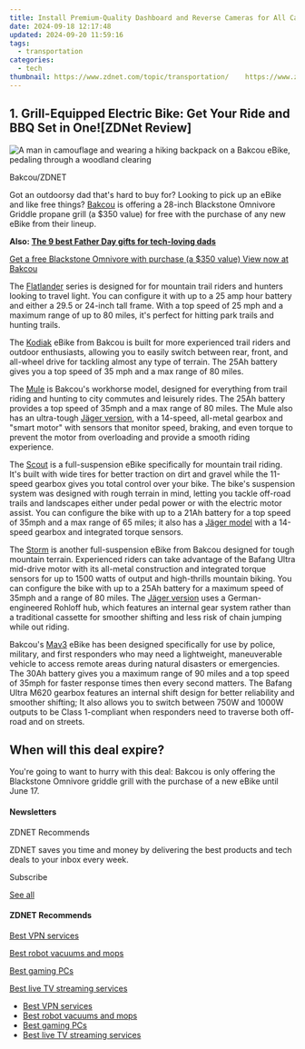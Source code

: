 ```yaml
---
title: Install Premium-Quality Dashboard and Reverse Cameras for All Cars on a Budget with Our $96 Kit | ZDNET
date: 2024-09-18 12:17:48
updated: 2024-09-20 11:59:16
tags:
  - transportation
categories:
  - tech
thumbnail: https://www.zdnet.com/topic/transportation/    https://www.zdnet.com/a/img/resize/fcc3b8d83b9825a8656dae96c77d81fbbd142faf/2023/09/12/3abd88a4-89fb-4a62-b982-a1d779e2de31/dashcam-stack-2.jpg?width=170&height=96&fit=crop&auto=webp
---
```


## 1. Grill-Equipped Electric Bike: Get Your Ride and BBQ Set in One![ZDNet Review]

![A man in camouflage and wearing a hiking backpack on a Bakcou eBike, pedaling through a woodland clearing](https://www.zdnet.com/a/img/resize/9a1c1acc8230365f824d026833de95ed6b4b0740/2024/06/14/1df8d2ec-cc81-43ce-b185-6f1d7f03ef17/bakcou-cover-image.jpg?auto=webp&width=1280)

Bakcou/ZDNET

Got an outdoorsy dad that's hard to buy for? Looking to pick up an eBike and like free things? [Bakcou](https://www.avantlink.com/click.php?tt=app&ti=1019&mi=25573&pw=262625&ctc=zd-%5F%5FCOM%5FCLICK%5FID%5F%5F-dtp&url=https%3A%2F%2Fbakcou.com%2Fpages%2Ffathers-day-24) is offering a 28-inch Blackstone Omnivore Griddle propane grill (a $350 value) for free with the purchase of any new eBike from their lineup. 

**Also: [The 9 best Father Day gifts for tech-loving dads](https://bakcou.com/pages/fathers-day-24)**

[Get a free Blackstone Omnivore with purchase (a $350 value) View now at Bakcou](https://www.avantlink.com/click.php?tt=app&ti=1019&mi=25573&pw=262625&ctc=zd-%5F%5FCOM%5FCLICK%5FID%5F%5F-dtp&url=https%3A%2F%2Fbakcou.com%2Fpages%2Ffathers-day-24)

The [Flatlander](https://www.avantlink.com/click.php?tt=app&ti=1019&mi=25573&pw=262625&ctc=zd-%5F%5FCOM%5FCLICK%5FID%5F%5F-dtp&url=https%3A%2F%2Fbakcou.com%2Fproducts%2Fflatlander-fat-tire-electric-bike) series is designed for for mountain trail riders and hunters looking to travel light. You can configure it with up to a 25 amp hour battery and either a 29.5 or 24-inch tall frame. With a top speed of 25 mph and a maximum range of up to 80 miles, it's perfect for hitting park trails and hunting trails. 

The [Kodiak](https://www.avantlink.com/click.php?tt=app&ti=1019&mi=25573&pw=262625&ctc=zd-%5F%5FCOM%5FCLICK%5FID%5F%5F-dtp&url=https%3A%2F%2Fbakcou.com%2Fpages%2Fkodiak) eBike from Bakcou is built for more experienced trail riders and outdoor enthusiasts, allowing you to easily switch between rear, front, and all-wheel drive for tackling almost any type of terrain. The 25Ah battery gives you a top speed of 35 mph and a max range of 80 miles. 

The [Mule](https://www.avantlink.com/click.php?tt=app&ti=1019&mi=25573&pw=262625&ctc=zd-%5F%5FCOM%5FCLICK%5FID%5F%5F-dtp&url=https%3A%2F%2Fbakcou.com%2Fproducts%2Fmule-fat-tire-electric-bike) is Bakcou's workhorse model, designed for everything from trail riding and hunting to city commutes and leisurely rides. The 25Ah battery provides a top speed of 35mph and a max range of 80 miles. The Mule also has an ultra-tough [Jäger version](https://www.avantlink.com/click.php?tt=app&ti=1019&mi=25573&pw=262625&ctc=zd-%5F%5FCOM%5FCLICK%5FID%5F%5F-dtp&url=https%3A%2F%2Fbakcou.com%2Fproducts%2Fmule-jager), with a 14-speed, all-metal gearbox and "smart motor" with sensors that monitor speed, braking, and even torque to prevent the motor from overloading and provide a smooth riding experience. 

The [Scout](https://www.avantlink.com/click.php?tt=app&ti=1019&mi=25573&pw=262625&ctc=zd-%5F%5FCOM%5FCLICK%5FID%5F%5F-dtp&url=https%3A%2F%2Fbakcou.com%2Fproducts%2Fscout-fat-tire-electric-bike) is a full-suspension eBike specifically for mountain trail riding. It's built with wide tires for better traction on dirt and gravel while the 11-speed gearbox gives you total control over your bike. The bike's suspension system was designed with rough terrain in mind, letting you tackle off-road trails and landscapes either under pedal power or with the electric motor assist. You can configure the bike with up to a 21Ah battery for a top speed of 35mph and a max range of 65 miles; it also has a [Jäger model](https://www.avantlink.com/click.php?tt=app&ti=1019&mi=25573&pw=262625&ctc=zd-%5F%5FCOM%5FCLICK%5FID%5F%5F-dtp&url=https%3A%2F%2Fbakcou.com%2Fproducts%2Fscout-jager) with a 14-speed gearbox and integrated torque sensors. 

The [Storm](https://www.avantlink.com/click.php?tt=app&ti=1019&mi=25573&pw=262625&ctc=zd-%5F%5FCOM%5FCLICK%5FID%5F%5F-dtp&url=https%3A%2F%2Fbakcou.com%2Fproducts%2Fstorm-fat-tire-electric-bike) is another full-suspension eBike from Bakcou designed for tough mountain terrain. Experienced riders can take advantage of the Bafang Ultra mid-drive motor with its all-metal construction and integrated torque sensors for up to 1500 watts of output and high-thrills mountain biking. You can configure the bike with up to a 25Ah battery for a maximum speed of 35mph and a range of 80 miles. The [Jäger version](https://www.avantlink.com/click.php?tt=app&ti=1019&mi=25573&pw=262625&ctc=zd-%5F%5FCOM%5FCLICK%5FID%5F%5F-dtp&url=https%3A%2F%2Fbakcou.com%2Fproducts%2Fstorm-jager-fat-tire-electric-bike) uses a German-engineered Rohloff hub, which features an internal gear system rather than a traditional cassette for smoother shifting and less risk of chain jumping while out riding. 

Bakcou's [Mav3](https://www.avantlink.com/click.php?tt=app&ti=1019&mi=25573&pw=262625&ctc=zd-%5F%5FCOM%5FCLICK%5FID%5F%5F-dtp&url=https%3A%2F%2Fbakcou.com%2Fproducts%2Fmav3) eBike has been designed specifically for use by police, military, and first responders who may need a lightweight, maneuverable vehicle to access remote areas during natural disasters or emergencies. The 30Ah battery gives you a maximum range of 90 miles and a top speed of 35mph for faster response times then every second matters. The Bafang Ultra M620 gearbox features an internal shift design for better reliability and smoother shifting; It also allows you to switch between 750W and 1000W outputs to be Class 1-compliant when responders need to traverse both off-road and on streets. 

## When will this deal expire?

You're going to want to hurry with this deal: Bakcou is only offering the Blackstone Omnivore griddle grill with the purchase of a new eBike until June 17.

#### Newsletters

ZDNET Recommends

ZDNET saves you time and money by delivering the best products and tech deals to your inbox every week.

 Subscribe

[See all](https://www.zdnet.com/newsletters/)

#### **ZDNET** Recommends

[Best VPN services](https://www.zdnet.com/article/best-vpn/ "Best VPN services")

[Best robot vacuums and mops](https://www.zdnet.com/article/best-robot-vacuum-mop/ "Best robot vacuums and mops")

[Best gaming PCs](https://www.zdnet.com/article/best-gaming-pc/ "Best gaming PCs")

[Best live TV streaming services](https://www.zdnet.com/article/best-live-tv-streaming-service/ "Best live TV streaming services")

* [Best VPN services](https://www.zdnet.com/article/best-vpn/ "Best VPN services")
* [Best robot vacuums and mops](https://www.zdnet.com/article/best-robot-vacuum-mop/ "Best robot vacuums and mops")
* [Best gaming PCs](https://www.zdnet.com/article/best-gaming-pc/ "Best gaming PCs")
* [Best live TV streaming services](https://www.zdnet.com/article/best-live-tv-streaming-service/ "Best live TV streaming services")

<ins class="adsbygoogle"
     style="display:block"
     data-ad-format="autorelaxed"
     data-ad-client="ca-pub-7571918770474297"
     data-ad-slot="1223367746"></ins>



<ins class="adsbygoogle"
     style="display:block"
     data-ad-client="ca-pub-7571918770474297"
     data-ad-slot="8358498916"
     data-ad-format="auto"
     data-full-width-responsive="true"></ins>
